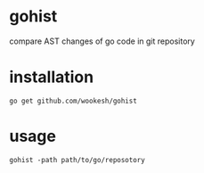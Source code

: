 # gohist
compare AST changes of go code in git repository

# installation
``go get github.com/wookesh/gohist``

# usage
``gohist -path path/to/go/reposotory``